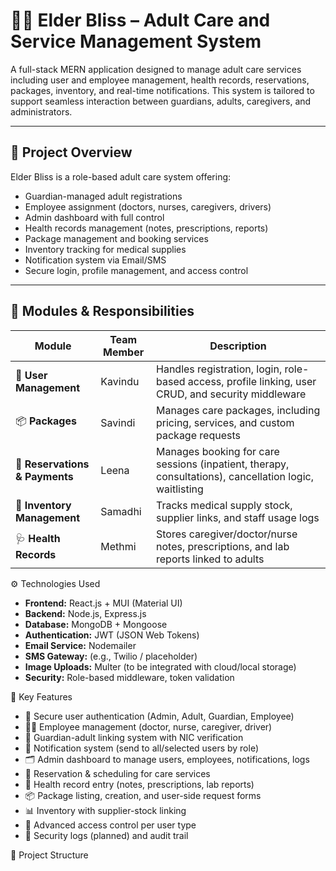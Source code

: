 # 👵👴 Elder Bliss – Adult Care and Service Management System

A full-stack MERN application designed to manage adult care services including user and employee management, health records, reservations, packages, inventory, and real-time notifications. This system is tailored to support seamless interaction between guardians, adults, caregivers, and administrators.

---

## 📌 Project Overview

Elder Bliss is a role-based adult care system offering:

- Guardian-managed adult registrations
- Employee assignment (doctors, nurses, caregivers, drivers)
- Admin dashboard with full control
- Health records management (notes, prescriptions, reports)
- Package management and booking services
- Inventory tracking for medical supplies
- Notification system via Email/SMS
- Secure login, profile management, and access control

---

## 🧩 Modules & Responsibilities

| Module                             | Team Member   | Description                                                                                            |
|----------------------------------- |---------------|--------------------------------------------------------------------------------------------------------|
| 👤 **User Management**             | Kavindu      | Handles registration, login, role-based access, profile linking, user CRUD, and security middleware     |
| 📦 **Packages**                    | Savindi      | Manages care packages, including pricing, services, and custom package requests                         |
| 🏥 **Reservations & Payments**     | Leena        | Manages booking for care sessions (inpatient, therapy, consultations), cancellation logic, waitlisting  |
| 🧪 **Inventory Management**        | Samadhi      | Tracks medical supply stock, supplier links, and staff usage logs                                       |
| 🩺 **Health Records**              | Methmi       | Stores caregiver/doctor/nurse notes, prescriptions, and lab reports linked to adults                    |



⚙️ Technologies Used

- **Frontend:** React.js + MUI (Material UI)
- **Backend:** Node.js, Express.js
- **Database:** MongoDB + Mongoose
- **Authentication:** JWT (JSON Web Tokens)
- **Email Service:** Nodemailer
- **SMS Gateway:** (e.g., Twilio / placeholder)
- **Image Uploads:** Multer (to be integrated with cloud/local storage)
- **Security:** Role-based middleware, token validation



🚀 Key Features

- 🔐 Secure user authentication (Admin, Adult, Guardian, Employee)
- 👨‍⚕️ Employee management (doctor, nurse, caregiver, driver)
- 👥 Guardian-adult linking system with NIC verification
- 📣 Notification system (send to all/selected users by role)
- 🗂️ Admin dashboard to manage users, employees, notifications, logs
- 📅 Reservation & scheduling for care services
- 🧾 Health record entry (notes, prescriptions, lab reports)
- 📦 Package listing, creation, and user-side request forms
- 📊 Inventory with supplier-stock linking
- 🧠 Advanced access control per user type
- 📝 Security logs (planned) and audit trail


📁 Project Structure

